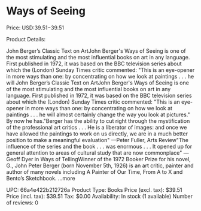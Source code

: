 # Ways of Seeing

Price: USD:$39.51-$39.51

Product Details:

John Berger’s Classic Text on ArtJohn Berger's Ways of Seeing is one of the most stimulating and the most influential books on art in any language. First published in 1972, it was based on the BBC television series about which the (London) Sunday Times critic commented: "This is an eye-opener in more ways than one: by concentrating on how we look at paintings . . . he will John Berger’s Classic Text on ArtJohn Berger's Ways of Seeing is one of the most stimulating and the most influential books on art in any language. First published in 1972, it was based on the BBC television series about which the (London) Sunday Times critic commented: "This is an eye-opener in more ways than one: by concentrating on how we look at paintings . . . he will almost certainly change the way you look at pictures." By now he has."Berger has the ability to cut right through the mystification of the professional art critics . . . He is a liberator of images: and once we have allowed the paintings to work on us directly, we are in a much better position to make a meaningful evaluation" —Peter Fuller, Arts Review"The influence of the series and the book . . . was enormous . . . It opened up for general attention to areas of cultural study that are now commonplace" —Geoff Dyer in Ways of TellingWinner of the 1972 Booker Prize for his novel, G., John Peter Berger (born November 5th, 1926) is an art critic, painter and author of many novels including A Painter of Our Time, From A to X and Bento’s Sketchbook. ...more

UPC: 66a4e422b212726a
Product Type: Books
Price (excl. tax): $39.51
Price (incl. tax): $39.51
Tax: $0.00
Availability: In stock (1 available)
Number of reviews: 0